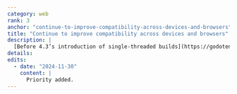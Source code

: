 ```yaml
---
category: web
rank: 3
anchor: "continue-to-improve-compatibility-across-devices-and-browsers"
title: "Continue to improve compatibility across devices and browsers"
description: |
  [Before 4.3’s introduction of single-threaded builds](https://godotengine.org/article/progress-report-web-export-in-4-3/), we had some compatibility issues, especially on macOS and iOS devices. The problem is maybe less important than it once was, but we continue to be alert about compatibility issues that can exist now or at any point in the future.
details:
edits:
  - date: "2024-11-30"
    content: |
      Priority added.
---
```


